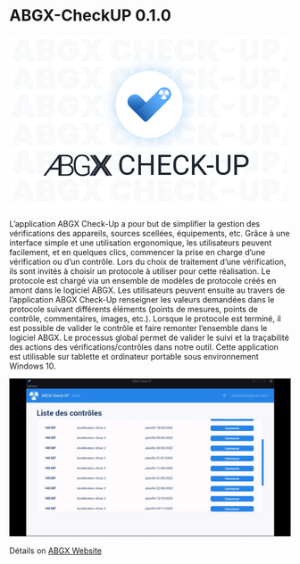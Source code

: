 # ABGX-CheckUP 0.1.0


![ABGX Check-Up image](https://github.com/abgx-software/ABGX-CheckUP/blob/main/Check-up.jpg)


L’application ABGX Check-Up a pour but de simplifier la gestion des vérifications des appareils, sources scellées, équipements, etc. Grâce à une interface simple et une utilisation ergonomique, les utilisateurs peuvent facilement, et en quelques clics, commencer la prise en charge d’une vérification ou d’un contrôle. Lors du choix de traitement d’une vérification, ils sont invités à choisir un protocole à utiliser pour cette réalisation. Le protocole est chargé via un ensemble de modèles de protocole créés en amont dans le logiciel ABGX. 
Les utilisateurs peuvent ensuite au travers de l’application ABGX Check-Up renseigner les valeurs demandées dans le protocole suivant différents éléments (points de mesures, points de contrôle, commentaires, images, etc.). Lorsque le protocole est terminé, il est possible de valider le contrôle et faire remonter l’ensemble dans le logiciel ABGX. 
Le processus global permet de valider le suivi et la traçabilité des actions des vérifications/contrôles dans notre outil.
Cette application est utilisable sur tablette et ordinateur portable sous environnement Windows 10.

![ABGX Check-Up preview](https://github.com/abgx-software/ABGX-CheckUP/blob/main/checkup.gif)


Détails on [ABGX Website](https://www.abgx.fr)